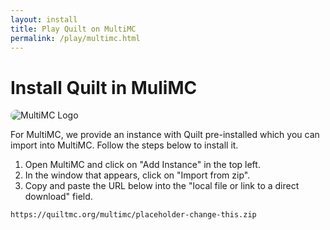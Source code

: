 ```yaml
---
layout: install
title: Play Quilt on MultiMC
permalink: /play/multimc.html
---
```


# Install Quilt in MuliMC

<img class="logo shadow right" style="border-radius: 12px;"
     alt="MultiMC Logo" src="/assets/img/launchers/multimc.svg" />

For MultiMC, we provide an instance with Quilt pre-installed which you can
import into MultiMC. Follow the steps below to install it.

1. Open MultiMC and click on "Add Instance" in the top left.
2. In the window that appears, click on "Import from zip".
3. Copy and paste the URL below into the "local file or link to a direct
   download" field.

```
https://quiltmc.org/multimc/placeholder-change-this.zip
```

